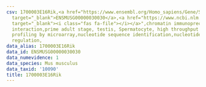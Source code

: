 ```yaml
---
csv: 1700003E16Rik,<a href="https://www.ensembl.org/Homo_sapiens/Gene/Summary?db=core;g=ENSMUSG00000030030"
  target="_blank">ENSMUSG00000030030</a>,<a href="https://www.ncbi.nlm.nih.gov/pubmed/23834426"
  target="_blank"><i class="fas fa-file"></i></a>",chromatin immunoprecipitation assay,direct
  interaction,prime adult stage, testis, Spermatocyte, high throughput transcription
  profiling by microarray,nucleotide sequence identification,nucleotide sequence identification,transcriptional
  regulation,
data_alias: 1700003E16Rik
data_id: ENSMUSG00000030030
data_numevidence: 1
data_species: Mus musculus
data_taxid: '10090'
title: 1700003E16Rik
---
```

